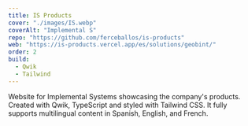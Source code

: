 ```yaml
---
title: IS Products
cover: "./images/IS.webp"
coverAlt: "Implemental S"
repo: "https://github.com/ferceballos/is-products"
web: "https://is-products.vercel.app/es/solutions/geobint/"
order: 2
build:
  - Qwik
  - Tailwind
---
```


Website for Implemental Systems showcasing the company's products. Created with Qwik, TypeScript and styled with Tailwind CSS. It fully supports multilingual content in Spanish, English, and French.

